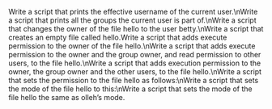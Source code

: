 Write a script that prints the effective username of the current user.\nWrite a script that prints all the groups the current user is part of.\nWrite a script that changes the owner of the file hello to the user betty.\nWrite a script that creates an empty file called hello.Write a script that adds execute permission to the owner of the file hello.\nWrite a script that adds execute permission to the owner and the group owner, and read permission to other users, to the file hello.\nWrite a script that adds execution permission to the owner, the group owner and the other users, to the file hello.\nWrite a script that sets the permission to the file hello as follows:\nWrite a script that sets the mode of the file hello to this:\nWrite a script that sets the mode of the file hello the same as olleh’s mode.
